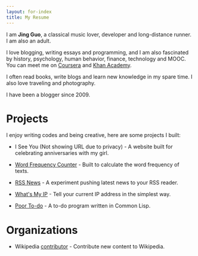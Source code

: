 ```yaml
---
layout: for-index
title: My Resume
---
```


I am **Jing Guo**, a classical music lover, developer and long-distance runner. I am also an adult.

I love blogging, writing essays and programming, and I am also fascinated by history, psychology, human behavior, finance, technology and MOOC. You can meet me on [Coursera](https://www.coursera.org/user/i/361951d01125a4915d2bc9815ad17a1b) and [Khan Academy](https://www.khanacademy.org/profile/guojing/).

I often read books, write blogs and learn new knowledge in my spare time. I also love traveling and photography.

I have been a blogger since 2009.

Projects
=====

I enjoy writing codes and being creative, here are some projects I built:

* I See You (Not showing URL due to privacy) - A website built for celebrating anniversaries with my girl.

* [Word Frequency Counter](https://github.com/guojing0/my_python/blob/master/frequency.py) - Built to calculate the word frequency of texts.

* [RSS News](http://rssnews.funnyguo.me/) - A experiment pushing latest news to your RSS reader.

* [What's My IP](http://whatsmyip.funnyguo.me/) - Tell your current IP address in the simplest way.

* [Poor To-do](https://github.com/guojing0/common-lisp/blob/master/todo.lisp) - A to-do program written in Common Lisp.

Organizations
=====

* Wikipedia [contributor](http://zh.wikipedia.org/wiki/User:Guojkiwi) - Contribute new content to Wikipedia.
